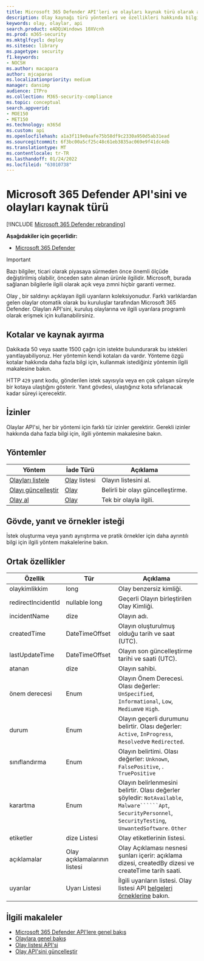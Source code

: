 ```yaml
---
title: Microsoft 365 Defender API'leri ve olayları kaynak türü olarak atama
description: Olay kaynağı türü yöntemleri ve özellikleri hakkında bilgi Microsoft 365 Defender
keywords: olay, olaylar, api
search.product: eADQiWindows 10XVcnh
ms.prod: m365-security
ms.mktglfcycl: deploy
ms.sitesec: library
ms.pagetype: security
f1.keywords:
- NOCSH
ms.author: macapara
author: mjcaparas
ms.localizationpriority: medium
manager: dansimp
audience: ITPro
ms.collection: M365-security-compliance
ms.topic: conceptual
search.appverid:
- MOE150
- MET150
ms.technology: m365d
ms.custom: api
ms.openlocfilehash: a1a3f119e0aafe75b58df9c2330a950d5ab31ead
ms.sourcegitcommit: 6f3bc00a5cf25c48c61eb3835ac069e9f41dc4db
ms.translationtype: MT
ms.contentlocale: tr-TR
ms.lasthandoff: 01/24/2022
ms.locfileid: "63010738"
---
```

# <a name="microsoft-365-defender-incidents-api-and-the-incidents-resource-type"></a>Microsoft 365 Defender API'sini ve olayları kaynak türü

[!INCLUDE [Microsoft 365 Defender rebranding](../includes/microsoft-defender.md)]

**Aşağıdakiler için geçerlidir:**

- [Microsoft 365 Defender](https://go.microsoft.com/fwlink/?linkid=2118804)

> [!IMPORTANT]
> Bazı bilgiler, ticari olarak piyasaya sürmeden önce önemli ölçüde değiştirilmiş olabilir, önceden satın alınan ürünle ilgilidir. Microsoft, burada sağlanan bilgilerle ilgili olarak açık veya zımni hiçbir garanti vermez.

Olay [,](incidents-overview.md) bir saldırıyı açıklayan ilgili uyarıların koleksiyonudur. Farklı varlıklardan gelen olaylar otomatik olarak bu kuruluşlar tarafından Microsoft 365 Defender. Olayları API'sini, kuruluş olaylarına ve ilgili uyarılara programlı olarak erişmek için kullanabilirsiniz.

## <a name="quotas-and-resource-allocation"></a>Kotalar ve kaynak ayırma

Dakikada 50 veya saatte 1500 çağrı için istekte bulundurarak bu istekleri yanıtlayabiliyoruz. Her yöntemin kendi kotaları da vardır. Yönteme özgü kotalar hakkında daha fazla bilgi için, kullanmak istediğiniz yöntemin ilgili makalesine bakın.

HTTP `429` yanıt kodu, gönderilen istek sayısıyla veya en çok çalışan süreyle bir kotaya ulaştığını gösterir. Yanıt gövdesi, ulaştığınız kota sıfırlanacak kadar süreyi içerecektir.

## <a name="permissions"></a>İzinler

Olaylar API'si, her bir yöntemi için farklı tür izinler gerektirir. Gerekli izinler hakkında daha fazla bilgi için, ilgili yöntemin makalesine bakın.

## <a name="methods"></a>Yöntemler

Yöntem | İade Türü | Açıklama
-|-|-
[Olayları listele](api-list-incidents.md) | [Olay](api-incident.md) listesi | Olayın listesini al.
[Olayı güncelleştir](api-update-incidents.md) | [Olay](api-incident.md) | Belirli bir olayı güncelleştirme.
[Olay al](api-get-incident.md) | [Olay](api-incident.md) | Tek bir olayla ilgili.

## <a name="request-body-response-and-examples"></a>Gövde, yanıt ve örnekler isteği

İstek oluşturma veya yanıtı ayrıştırma ve pratik örnekler için daha ayrıntılı bilgi için ilgili yöntem makalelerine bakın.

## <a name="common-properties"></a>Ortak özellikler

Özellik | Tür | Açıklama
-|-|-
olaykimlikkim | long | Olay benzersiz kimliği.
redirectIncidentId | nullable long | Geçerli Olayın birleştirilen Olay Kimliği.
incidentName | dize | Olayın adı.
createdTime | DateTimeOffset | Olayın oluşturulmuş olduğu tarih ve saat (UTC).
lastUpdateTime | DateTimeOffset | Olayın son güncelleştirme tarihi ve saati (UTC).
atanan | dize | Olayın sahibi.
önem derecesi | Enum | Olayın Önem Derecesi. Olası değerler: ```UnSpecified```, ```Informational```, ```Low```, ```Medium```ve ```High```.
durum | Enum | Olayın geçerli durumunu belirtir. Olası değerler: ```Active```, ```InProgress```, ```Resolved```ve ```Redirected```.
sınıflandırma | Enum | Olayın belirtimi. Olası değerler: ```Unknown```, ```FalsePositive```, . ```TruePositive```
karartma | Enum | Olayın belirlenmesini belirtir. Olası değerler şöyledir: ```NotAvailable```, ```Malware``````Apt```, ```SecurityPersonnel```, ```SecurityTesting```, ```UnwantedSoftware```. ```Other```
etiketler | dize Listesi | Olay etiketlerinin listesi.
açıklamalar | Olay açıklamalarının listesi | Olay Açıklaması nesnesi şunları içerir: açıklama dizesi, createdBy dizesi ve createTime tarih saati.
uyarılar | Uyarı Listesi | İlgili uyarıların listesi. Olay listesi API [belgeleri örneklerine](api-list-incidents.md) bakın.

## <a name="related-articles"></a>İlgili makaleler

- [Microsoft 365 Defender API'lere genel bakış](api-overview.md)
- [Olaylara genel bakış](incidents-overview.md)
- [Olay listesi API'si](api-list-incidents.md)
- [Olay API'sini güncelleştir](api-update-incidents.md)
